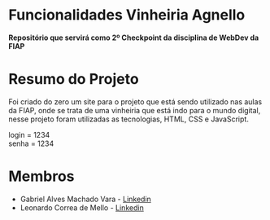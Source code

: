 # Funcionalidades Vinheiria Agnello
**Repositório que servirá como 2º Checkpoint da disciplina de WebDev da FIAP**

# Resumo do Projeto
Foi criado do zero um site para o projeto que está sendo utilizado nas aulas da FIAP, onde se trata de uma vinheiria que está indo para o mundo digital, nesse projeto foram utilizadas as tecnologias, HTML, CSS e JavaScript.

login = 1234<br>
senha = 1234

# Membros
- Gabriel Alves Machado Vara - [Linkedin](https://www.linkedin.com/in/gabriel-vara-2406a7275/)
- Leonardo Correa de Mello - [Linkedin](https://br.linkedin.com/in/leonardo-correa-de-mello-930747275)
